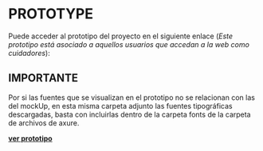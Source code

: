 # PROTOTYPE

Puede acceder al prototipo del proyecto en el siguiente enlace (*Este prototipo está asociado a aquellos usuarios que accedan a la web como cuidadores*):

## IMPORTANTE

Por si las fuentes que se visualizan en el prototipo no se relacionan con las del mockUp, en esta misma carpeta adjunto las fuentes tipográficas descargadas, basta con incluirlas dentro de la carpeta fonts de la carpeta de archivos de axure.

**[ver prototipo](https://8t48ki.axshare.com)**
